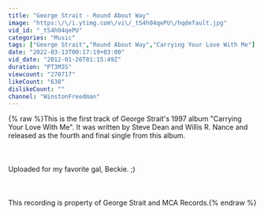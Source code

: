 ```yaml
---
title: "George Strait - Round About Way"
image: "https:\/\/i.ytimg.com\/vi\/_tS4h04qePU\/hqdefault.jpg"
vid_id: "_tS4h04qePU"
categories: "Music"
tags: ["George Strait","Round About Way","Carrying Your Love With Me"]
date: "2022-03-13T00:17:19+03:00"
vid_date: "2012-01-26T01:15:49Z"
duration: "PT3M3S"
viewcount: "270717"
likeCount: "630"
dislikeCount: ""
channel: "WinstonFreedman"
---
```

{% raw %}This is the first track of George Strait's 1997 album &quot;Carrying Your Love With Me&quot;. It was written by Steve Dean and Willis R. Nance and released as the fourth and final single from this album.<br /><br /><br /><br />Uploaded for my favorite gal, Beckie. ;) <br /><br /><br /><br />This recording is property of George Strait and MCA Records.{% endraw %}

